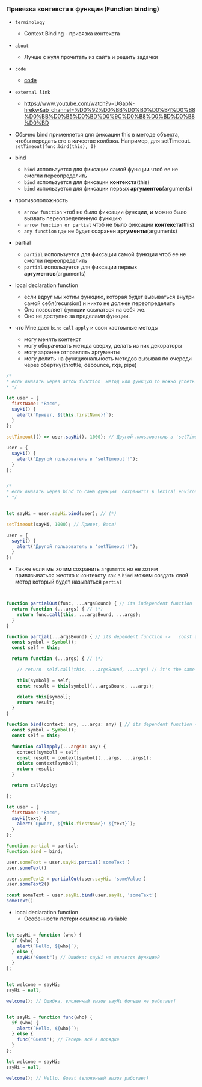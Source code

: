 ### Привязка контекста к функции (Function binding)

- `terminology`
    - Context Binding - привязка контекста

- `about`
    - Лучше с нуля прочитать из сайта и решить задачки

- `code`
    - [code](../../codes/advanced-function/_10-bind.ts)

- `external link`
    - https://www.youtube.com/watch?v=UGapN-hrekw&ab_channel=%D0%92%D0%BB%D0%B0%D0%B4%D0%B8%D0%BB%D0%B5%D0%BD%D0%9C%D0%B8%D0%BD%D0%B8%D0%BD


- Обычно bind применяется для фиксации this в методе объекта, чтобы передать его в качестве колбэка. Например, для
  setTimeout. `setTimeout(func.bind(this), 0)`

- bind
    - `bind` используется для фиксации самой функции чтоб ее не смогли переопределить
    - `bind` используется для фиксации **контекста**(this)
    - `bind` используется для фиксации первых **аргументов**(arguments)
- противоположность
    - `arrow function` чтоб не было фиксации функции, и можно было вызвать переопределенную функцию
    - `arrow function or partial` чтоб не было фиксации **контекста**(this)
    - `any function` где не будет сохранен **аргументы**(arguments)
- partial
    - `partial` используется для фиксации самой функции чтоб ее не смогли переопределить
    - `partial` используется для фиксации первых **аргументов**(arguments)
- local declaration function
    - если вдруг мы хотим функцию, которая будет вызываться внутри самой себя(recursion) и никто не должен
      переопределить
    - Оно позволяет функции ссылаться на себя же.
    - Оно не доступно за пределами функции.

- что Мне дает `bind` `call` `apply` и свои кастомные методы
    - могу менять контекст
    - могу оборачивать метода сверху, делать из них декораторы
    - могу заранее отправлять аргументы
    - могу делить на функциональность методов вызывая по очереди через обертку(throttle, debounce, rxjs, pipe)

```js
/*
* если вызвать через arrow function  метод или функцую то можно успеть перезаписать или переопределить
* */

let user = {
  firstName: "Вася",
  sayHi() {
    alert(`Привет, ${this.firstName}!`);
  }
};

setTimeout(() => user.sayHi(), 1000); // Другой пользователь в 'setTimeout'!

user = {
  sayHi() {
    alert("Другой пользователь в 'setTimeout'!");
  }
};


/*
* если вызвать через bind то сама функция  сохранится в lexical environment и не будет переопределен
* */


let sayHi = user.sayHi.bind(user); // (*)

setTimeout(sayHi, 1000); // Привет, Вася!

user = {
  sayHi() {
    alert("Другой пользователь в 'setTimeout'!");
  }
};


```

- Также если мы хотим сохранить `arguments` но не хотим привязываться жестко к контексту как в `bind` можем создать свой
  метод который будет называться `partial`

```js


function partialOut(func, ...argsBound) { // its independent function  =>  const asd = partialOut(user.sayHi, 'sdf')
  return function (...args) { // (*)
    return func.call(this, ...argsBound, ...args);
  }
}

function partial(...argsBound) { // its dependent function ->   const asd = user.sayHI.partial('sdf')
  const symbol = Symbol();
  const self = this;

  return function (...args) { // (*)

    // return  self.call(this, ...argsBound, ...args) // it's the same like below code

    this[symbol] = self;
    const result = this[symbol](...argsBound, ...args);

    delete this[symbol];
    return result;
  }
}

function bind(context: any, ...args: any) { // its dependent function ->   const asd = user.sayHI.bind(this)
  const symbol = Symbol();
  const self = this;

  function callApply(...args1: any) {
    context[symbol] = self;
    const result = context[symbol](...args, ...args1);
    delete context[symbol];
    return result;
  }

  return callApply;

};

let user = {
  firstName: "Вася",
  sayHi(text) {
    alert(`Привет, ${this.firstName}! ${text}`);
  }
};

Function.partial = partial;
Function.bind = bind;

user.someText = user.sayHi.partial('someText')
user.someText()

user.someText2 = partialOut(user.sayHi, 'someValue')
user.someText2()

const someText = user.sayHi.bind(user.sayHi, 'someText')
someText()


```

- local declaration function
    - Особенности потери ссылок на variable

```js

let sayHi = function (who) {
  if (who) {
    alert(`Hello, ${who}`);
  } else {
    sayHi("Guest"); // Ошибка: sayHi не является функцией
  }
};


let welcome = sayHi;
sayHi = null;

welcome(); // Ошибка, вложенный вызов sayHi больше не работает!


let sayHi = function func(who) {
  if (who) {
    alert(`Hello, ${who}`);
  } else {
    func("Guest"); // Теперь всё в порядке
  }
};

let welcome = sayHi;
sayHi = null;

welcome(); // Hello, Guest (вложенный вызов работает)

```


